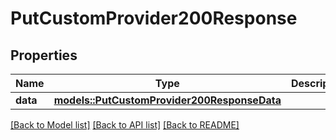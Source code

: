 # PutCustomProvider200Response

## Properties

Name | Type | Description | Notes
------------ | ------------- | ------------- | -------------
**data** | [**models::PutCustomProvider200ResponseData**](putCustomProvider_200_response_data.md) |  | 

[[Back to Model list]](../README.md#documentation-for-models) [[Back to API list]](../README.md#documentation-for-api-endpoints) [[Back to README]](../README.md)


